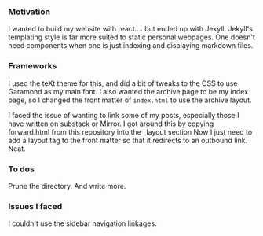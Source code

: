 ### Motivation
I wanted to build my website with react.... but ended up with Jekyll. Jekyll's templating style is far more suited to static personal webpages. One doesn't need components when one is just indexing and displaying markdown files.


### Frameworks
I used the teXt theme for this, and did a bit of tweaks to the CSS to use Garamond as my main font. I also wanted the archive page to be my index page, so I changed the front matter of `index.html` to use the archive layout.

I faced the issue of wanting to link some of my posts, especially those I have written on substack or Mirror. I got around this by copying forward.html from this repository into the _layout section Now I just need to add a layout tag to the front matter so that it redirects to an outbound link. Neat.



### To dos
Prune the directory. And write more.

### Issues I faced
I couldn't use the sidebar navigation linkages.

